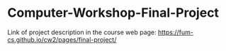 # Computer-Workshop-Final-Project
Link of project description in the course web page: https://fum-cs.github.io/cw2/pages/final-project/
